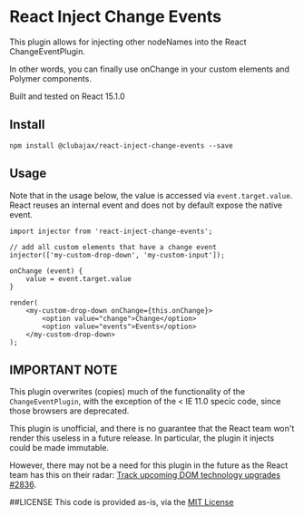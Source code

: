 # React Inject Change Events
This plugin allows for injecting other nodeNames into the React ChangeEventPlugin.

In other words, you can finally use onChange in your custom elements and Polymer components.

Built and tested on React 15.1.0

## Install

    npm install @clubajax/react-inject-change-events --save
    
## Usage
   
Note that in the usage below, the value is accessed via `event.target.value`. React reuses an internal event and
does not by default expose the native event. 
    
    import injector from 'react-inject-change-events';
    
    // add all custom elements that have a change event
    injector(['my-custom-drop-down', 'my-custom-input']);

    onChange (event) {
        value = event.target.value
    }
    
    render(
        <my-custom-drop-down onChange={this.onChange}>
            <option value="change">Change</option>
            <option value="events">Events</option>
        </my-custom-drop-down>
    );
    
## IMPORTANT NOTE
This plugin overwrites (copies) much of the functionality of the `ChangeEventPlugin`, with the exception of
the < IE 11.0 specic code, since those browsers are deprecated.

This plugin is unofficial, and there is no guarantee that the React team won't render this useless in a future release.
In particular, the plugin it injects could be made immutable.

However, there may not be a need for this plugin in the future as the React team has this on their radar: 
[Track upcoming DOM technology upgrades #2836](https://github.com/facebook/react/issues/2836).

##LICENSE
This code is provided as-is, via the [MIT License](./LICENSE)
